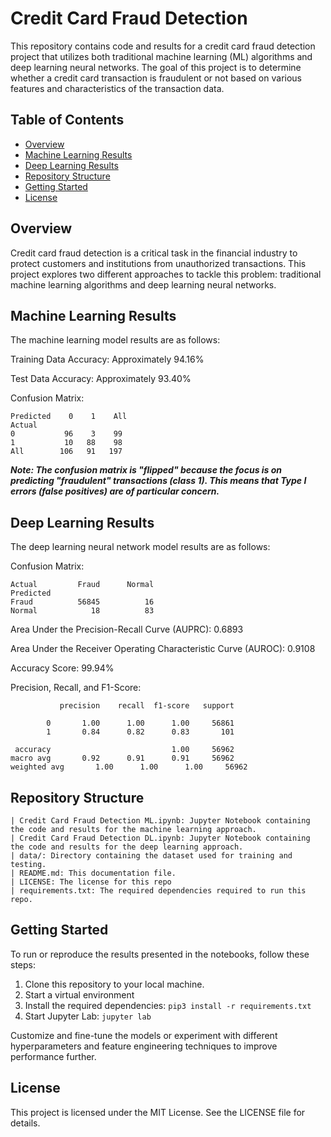 # Credit Card Fraud Detection
This repository contains code and results for a credit card fraud detection project that utilizes both traditional machine learning (ML) algorithms and deep learning neural networks. The goal of this project is to determine whether a credit card transaction is fraudulent or not based on various features and characteristics of the transaction data.

## Table of Contents
- [Overview](#overview)
- [Machine Learning Results](#machine-learning-results)
- [Deep Learning Results](#deep-learning-results)
- [Repository Structure](#repository-structure)
- [Getting Started](#getting-started)
- [License](#license)


## Overview
Credit card fraud detection is a critical task in the financial industry to protect customers and institutions from unauthorized transactions. This project explores two different approaches to tackle this problem: traditional machine learning algorithms and deep learning neural networks.

## Machine Learning Results
The machine learning model results are as follows:

Training Data Accuracy: Approximately 94.16%

Test Data Accuracy: Approximately 93.40%

Confusion Matrix:

```
Predicted    0    1    All
Actual
0           96    3    99
1           10   88    98
All        106   91   197
```

***Note: The confusion matrix is "flipped" because the focus is on predicting "fraudulent" transactions (class 1). This means that Type I errors (false positives) are of particular concern.***

## Deep Learning Results
The deep learning neural network model results are as follows:

Confusion Matrix:
```
Actual         Fraud      Normal
Predicted
Fraud          56845          16
Normal            18          83
```

Area Under the Precision-Recall Curve (AUPRC): 0.6893

Area Under the Receiver Operating Characteristic Curve (AUROC): 0.9108

Accuracy Score: 99.94%

Precision, Recall, and F1-Score:

```
           precision    recall  f1-score   support

        0       1.00      1.00      1.00     56861
        1       0.84      0.82      0.83       101

 accuracy                           1.00     56962
macro avg       0.92      0.91      0.91     56962
weighted avg       1.00      1.00      1.00     56962
```

## Repository Structure
```
| Credit Card Fraud Detection ML.ipynb: Jupyter Notebook containing the code and results for the machine learning approach.
| Credit Card Fraud Detection DL.ipynb: Jupyter Notebook containing the code and results for the deep learning approach.
| data/: Directory containing the dataset used for training and testing.
| README.md: This documentation file.
| LICENSE: The license for this repo
| requirements.txt: The required dependencies required to run this repo.
```

## Getting Started
To run or reproduce the results presented in the notebooks, follow these steps:

1. Clone this repository to your local machine.
2. Start a virtual environment
3. Install the required dependencies: `pip3 install -r requirements.txt`
4. Start Jupyter Lab: `jupyter lab`

Customize and fine-tune the models or experiment with different hyperparameters and feature engineering techniques to improve performance further.

## License
This project is licensed under the MIT License. See the LICENSE file for details.